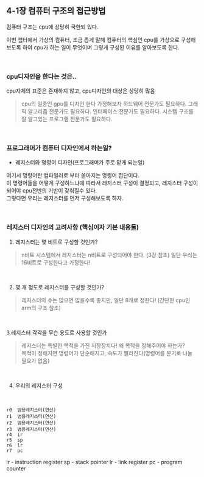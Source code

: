 ## 4-1장 컴퓨터 구조의 접근방법
컴퓨터 구조는 cpu에 상당히 국한되 있다.

이번 챕터에서 가상의 컴퓨터, 조금 좁게 말해 컴퓨터의 핵심인 cpu를 가상으로 구성해 보도록 하여
cpu가 하는 일이 무엇이며 그렇게 구성된 이유를 알아보도록 한다.

<br>

### cpu디자인을 한다는 것은..

cpu자체의 표준은 존재하지 않고, cpu디자인의 대상은 상당히 많음

>cpu의 일종인 gpu를 디자인 한다 가정해보자
하드웨어 전문가도 필요하다. 
그래픽 알고리즘 전문가도 필요하다.
인터페이스 전문가도 필요하다. 
시스템 구조를 잘 알고있는 프로그램 전문가도 필요하다.

<br>

### 프로그래머가 컴퓨터 디자인에서 하는일?

+ 레지스터와 명령어 디자인(프로그래머가 주로 맡게 되는일)

여기서 명령어란 컴파일러로 부터 쏟아지는 명령어 집단이다. <br>
이 명령어들을 어떻게 구성하느냐에 따라서 레지스터 구성이 결정되고, 레지스터 구성이 되어야 cpu전반의 기반이 갖춰질수 있다.<br>
그렇다면 우리는 레지스터를 먼저 구성해보도록 하자.

<br>

### 레지스터 디자인의 고려사항 (핵심이자 기본 내용들)

1. 레지스터는 몇 비트로 구성할 것인가?

>n비트 시스템에서 레지스터는 n비트로 구성되어야 한다. (3강 참조)
일단 우리는 16비트로 구성한다고 가정한다!

<br>

2. 몇 개 정도로 레지스터를 구성할 것인가?

>레지스터의 수는 많으면 많을수록 좋지만, 일단 8개로 정한다! (간단한 cpu인 arm의 구조 참조)

<br>

3.레지스터 각각을 무슨 용도로 사용할 것인가

 >레지스터는 특별한 목적을 가진 저장장치다! 왜 목적을 정해주어야 하는가?<br>
목적이 정해지면 명령어가 단순해지고, 속도가 빨라진다(명령어를 분기로 나눌 필요가 없음)

<br>

4. 우리의 레지스터 구성

<br>

	r0	범용레지스터(연산)
	r1	범용레지스터(연산)
	r2	범용레지스터(연산)
	r3	범용레지스터(연산)
	r4	ir
	r5	sp
	r6	lr
	r7	pc

ir - instruction register
sp - stack pointer
lr - link register
pc - program counter
